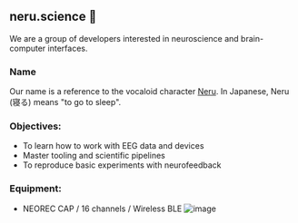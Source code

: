## neru.science 🧠

We are a group of developers interested in neuroscience and brain-computer interfaces.

### Name
Our name is a reference to the vocaloid character [Neru](https://vocaloid.fandom.com/wiki/Akita_Neru). In Japanese, Neru (寝る) means "to go to sleep".

### Objectives:
* To learn how to work with EEG data and devices
* Master tooling and scientific pipelines
* To reproduce basic experiments with neurofeedback

### Equipment:
* NEOREC CAP / 16 channels / Wireless BLE
![image](https://github.com/neru-science/.github/assets/2411525/9d063c0f-acfa-45d7-b9d7-70e8956909fd)

